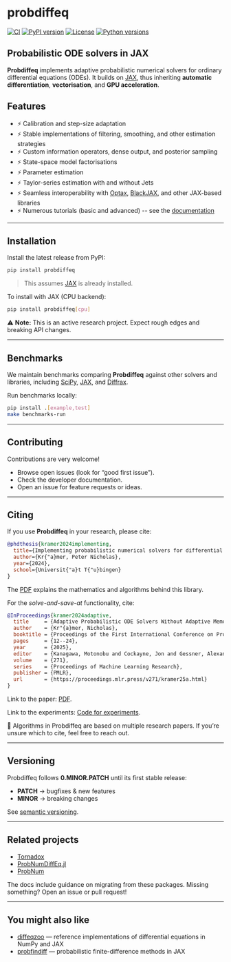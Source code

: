 # probdiffeq

[![CI](https://github.com/pnkraemer/probdiffeq/workflows/ci/badge.svg)](https://github.com/pnkraemer/probdiffeq/actions)
[![PyPI version](https://img.shields.io/pypi/v/probdiffeq.svg)](https://pypi.python.org/pypi/probdiffeq)
[![License](https://img.shields.io/pypi/l/probdiffeq.svg)](https://pypi.python.org/pypi/probdiffeq)
[![Python versions](https://img.shields.io/pypi/pyversions/probdiffeq.svg)](https://pypi.python.org/pypi/probdiffeq)

## Probabilistic ODE solvers in JAX

**Probdiffeq** implements adaptive probabilistic numerical solvers for ordinary differential equations (ODEs). It builds on [JAX](https://jax.readthedocs.io/en/latest/), thus inheriting **automatic differentiation**, **vectorisation**, and **GPU acceleration**.

## Features

- ⚡ Calibration and step-size adaptation  
- ⚡ Stable implementations of filtering, smoothing, and other estimation strategies  
- ⚡ Custom information operators, dense output, and posterior sampling  
- ⚡ State-space model factorisations  
- ⚡ Parameter estimation
- ⚡ Taylor-series estimation with and without Jets  
- ⚡ Seamless interoperability with [Optax](https://optax.readthedocs.io/en/latest/index.html), [BlackJAX](https://blackjax-devs.github.io/blackjax/), and other JAX-based libraries  
- ⚡ Numerous tutorials (basic and advanced) -- see the [documentation](https://pnkraemer.github.io/probdiffeq/)  

---

## Installation

Install the latest release from PyPI:

```bash
pip install probdiffeq
```

> This assumes [JAX](https://jax.readthedocs.io/en/latest/) is already installed.  

To install with JAX (CPU backend):  

```bash
pip install probdiffeq[cpu]
```

⚠️ **Note:** This is an active research project. Expect rough edges and breaking API changes.

---

## Benchmarks

We maintain benchmarks comparing **Probdiffeq** against other solvers and libraries, including [SciPy](https://scipy.org/), [JAX](https://jax.readthedocs.io/en/latest/), and [Diffrax](https://docs.kidger.site/diffrax/).

Run benchmarks locally:

```bash
pip install .[example,test]
make benchmarks-run
```


---

## Contributing

Contributions are very welcome!  
- Browse open issues (look for “good first issue”).  
- Check the developer documentation.  
- Open an issue for feature requests or ideas.  

---

## Citing

If you use **Probdiffeq** in your research, please cite:

```bibtex
@phdthesis{kramer2024implementing,
  title={Implementing probabilistic numerical solvers for differential equations},
  author={Kr{"a}mer, Peter Nicholas},
  year={2024},
  school={Universit{"a}t T{"u}bingen}
}
```
The [PDF](https://tobias-lib.ub.uni-tuebingen.de/xmlui/handle/10900/152754) explains the mathematics and algorithms behind this library.  

For the *solve-and-save-at* functionality, cite:

```bibtex
@InProceedings{kramer2024adaptive,
  title     = {Adaptive Probabilistic ODE Solvers Without Adaptive Memory Requirements},
  author    = {Kr"{a}mer, Nicholas},
  booktitle = {Proceedings of the First International Conference on Probabilistic Numerics},
  pages     = {12--24},
  year      = {2025},
  editor    = {Kanagawa, Motonobu and Cockayne, Jon and Gessner, Alexandra and Hennig, Philipp},
  volume    = {271},
  series    = {Proceedings of Machine Learning Research},
  publisher = {PMLR},
  url       = {https://proceedings.mlr.press/v271/kramer25a.html}
}
```
Link to the paper: [PDF](https://arxiv.org/abs/2410.10530).

Link to the experiments: 
[Code for experiments](https://github.com/pnkraemer/code-adaptive-prob-ode-solvers).  

📌 Algorithms in Probdiffeq are based on multiple research papers. If you’re unsure which to cite, feel free to reach out.  

---

## Versioning

Probdiffeq follows **0.MINOR.PATCH** until its first stable release:  
- **PATCH** → bugfixes & new features  
- **MINOR** → breaking changes  

See [semantic versioning](https://semver.org/).

---

## Related projects

- [Tornadox](https://github.com/pnkraemer/tornadox)  
- [ProbNumDiffEq.jl](https://nathanaelbosch.github.io/ProbNumDiffEq.jl/stable/)  
- [ProbNum](https://probnum.readthedocs.io/en/latest/)  

The docs include guidance on migrating from these packages. Missing something? Open an issue or pull request!

---

## You might also like

- [diffeqzoo](https://diffeqzoo.readthedocs.io/en/latest/) — reference implementations of differential equations in NumPy and JAX  
- [probfindiff](https://probfindiff.readthedocs.io/en/latest/) — probabilistic finite-difference methods in JAX  
